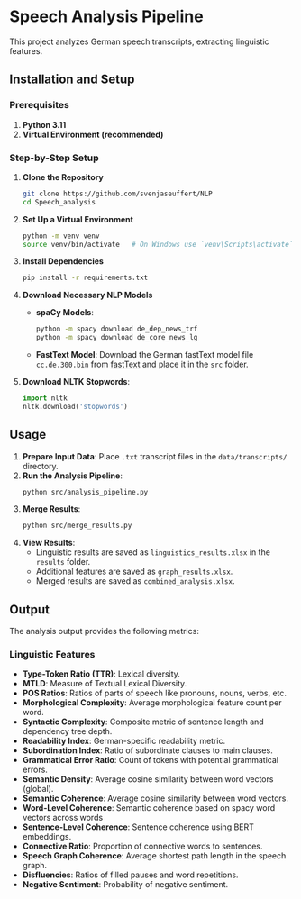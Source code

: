 # Speech Analysis Pipeline

This project analyzes German speech transcripts, extracting linguistic features.


## Installation and Setup

### Prerequisites
1. **Python 3.11**
2. **Virtual Environment (recommended)**

### Step-by-Step Setup
1. **Clone the Repository**
    ```bash
    git clone https://github.com/svenjaseuffert/NLP
    cd Speech_analysis
    ```

2. **Set Up a Virtual Environment**
    ```bash
    python -m venv venv
    source venv/bin/activate   # On Windows use `venv\Scripts\activate`
    ```

3. **Install Dependencies**
    ```bash
    pip install -r requirements.txt
    ```

4. **Download Necessary NLP Models**
   - **spaCy Models**:
     ```bash
     python -m spacy download de_dep_news_trf
     python -m spacy download de_core_news_lg
     ```
   - **FastText Model**:
     Download the German fastText model file `cc.de.300.bin` from [fastText](https://fasttext.cc/docs/en/crawl-vectors.html) and place it in the `src` folder.

5. **Download NLTK Stopwords**:
    ```python
    import nltk
    nltk.download('stopwords')
    ```

## Usage

1. **Prepare Input Data**: Place `.txt` transcript files in the `data/transcripts/` directory.
2. **Run the Analysis Pipeline**:
    ```bash
    python src/analysis_pipeline.py
    ```
3. **Merge Results**:
    ```bash
    python src/merge_results.py
    ```
4. **View Results**:
   - Linguistic results are saved as `linguistics_results.xlsx` in the `results` folder.
   - Additional features are saved as `graph_results.xlsx`.
   - Merged results are saved as `combined_analysis.xlsx`.
## Output

The analysis output provides the following metrics:

### Linguistic Features
- **Type-Token Ratio (TTR)**: Lexical diversity.
- **MTLD**: Measure of Textual Lexical Diversity.
- **POS Ratios**: Ratios of parts of speech like pronouns, nouns, verbs, etc.
- **Morphological Complexity**: Average morphological feature count per word.
- **Syntactic Complexity**: Composite metric of sentence length and dependency tree depth.
- **Readability Index**: German-specific readability metric.
- **Subordination Index**: Ratio of subordinate clauses to main clauses.
- **Grammatical Error Ratio**: Count of tokens with potential grammatical errors.
- **Semantic Density**: Average cosine similarity between word vectors (global).
- **Semantic Coherence**: Average cosine similarity between word vectors.
- **Word-Level Coherence**: Semantic coherence based on spacy word vectors across words
- **Sentence-Level Coherence**: Sentence coherence using BERT embeddings.
- **Connective Ratio**: Proportion of connective words to sentences.
- **Speech Graph Coherence**: Average shortest path length in the speech graph.
- **Disfluencies**: Ratios of filled pauses and word repetitions.
- **Negative Sentiment**: Probability of negative sentiment.


